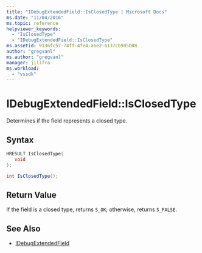 ```yaml
---
title: "IDebugExtendedField::IsClosedType | Microsoft Docs"
ms.date: "11/04/2016"
ms.topic: reference
helpviewer_keywords:
  - "IsClosedType"
  - "IDebugExtendedField::IsClosedType"
ms.assetid: 9136fc57-74ff-4fe4-a6e2-b137cb9d5b08
author: "gregvanl"
ms.author: "gregvanl"
manager: jillfra
ms.workload:
  - "vssdk"
---
```

# IDebugExtendedField::IsClosedType
Determines if the field represents a closed type.

## Syntax

```cpp
HRESULT IsClosedType(
   void
);
```

```csharp
int IsClosedType();
```

## Return Value
 If the field is a closed type, returns `S_OK`; otherwise, returns `S_FALSE`.

## See Also
- [IDebugExtendedField](../../../extensibility/debugger/reference/idebugextendedfield.md)